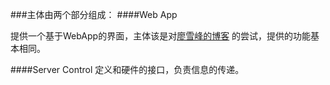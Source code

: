 ###主体由两个部分组成：
####Web App

提供一个基于WebApp的界面，主体该是对[廖雪峰的博客](http://www.liaoxuefeng.com/wiki/001374738125095c955c1e6d8bb493182103fac9270762a000)
的尝试，提供的功能基本相同。

####Server Control
定义和硬件的接口，负责信息的传递。
